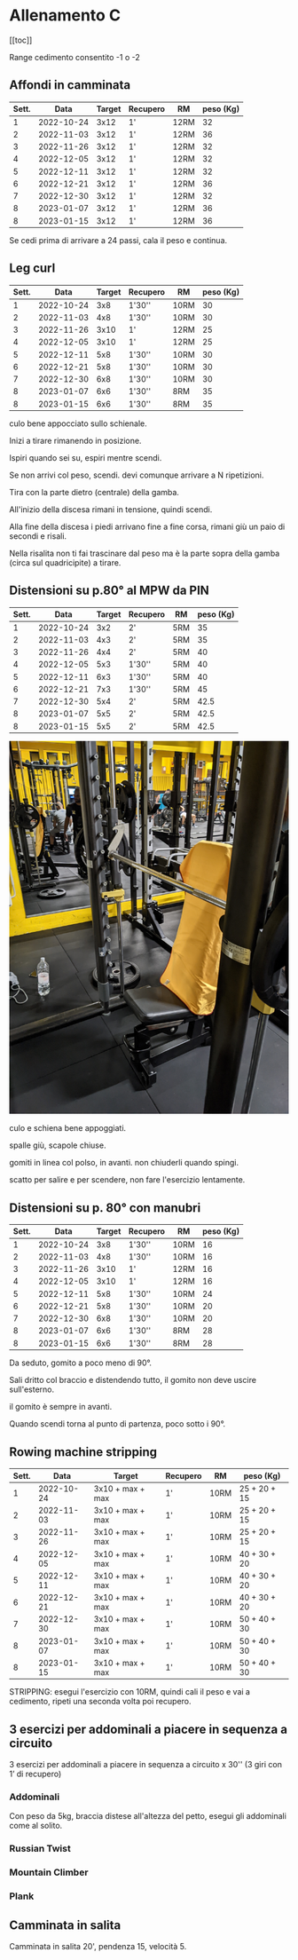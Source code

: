 # Allenamento C

[[toc]]

Range cedimento consentito -1 o -2 

## Affondi in camminata

| Sett. | Data       | Target | Recupero |  RM  | peso (Kg) |
| ----- | ---------- | ------ | -------- | ---- | --------- |
|     1 | 2022-10-24 |   3x12 | 1'       | 12RM |        32 |
|     2 | 2022-11-03 |   3x12 | 1'       | 12RM |        36 |
|     3 | 2022-11-26 |   3x12 | 1'       | 12RM |        32 |
|     4 | 2022-12-05 |   3x12 | 1'       | 12RM |        32 |
|     5 | 2022-12-11 |   3x12 | 1'       | 12RM |        32 |
|     6 | 2022-12-21 |   3x12 | 1'       | 12RM |        36 |
|     7 | 2022-12-30 |   3x12 | 1'       | 12RM |        32 |
|     8 | 2023-01-07 |   3x12 | 1'       | 12RM |        36 |
|     8 | 2023-01-15 |   3x12 | 1'       | 12RM |        36 |

Se cedi prima di arrivare a 24 passi, cala il peso e continua.

## Leg curl

| Sett. | Data       | Target | Recupero | RM   | peso (Kg) |
| ----- | ---------- | ------ | -------- | ---- | --------- |
|     1 | 2022-10-24 |    3x8 | 1'30''   | 10RM |        30 |
|     2 | 2022-11-03 |    4x8 | 1'30''   | 10RM |        30 |
|     3 | 2022-11-26 |   3x10 | 1'       | 12RM |        25 |
|     4 | 2022-12-05 |   3x10 | 1'       | 12RM |        25 |
|     5 | 2022-12-11 |    5x8 | 1'30''   | 10RM |        30 |
|     6 | 2022-12-21 |    5x8 | 1'30''   | 10RM |        30 |
|     7 | 2022-12-30 |    6x8 | 1'30''   | 10RM |        30 |
|     8 | 2023-01-07 |    6x6 | 1'30''   |  8RM |        35 |
|     8 | 2023-01-15 |    6x6 | 1'30''   |  8RM |        35 |

culo bene appocciato sullo schienale.

Inizi a tirare rimanendo in posizione.

Ispiri quando sei su, espiri mentre scendi.

Se non arrivi col peso, scendi. devi comunque arrivare a N ripetizioni.

Tira con la parte dietro (centrale) della gamba.

All'inizio della discesa rimani in tensione, quindi scendi.

Alla fine della discesa i piedi arrivano fine a fine corsa, rimani giù un paio di secondi e risali.

Nella risalita non ti fai trascinare dal peso ma è la parte sopra della gamba (circa sul quadricipite) a tirare.

## Distensioni su p.80° al MPW da PIN

| Sett. | Data       | Target | Recupero | RM   | peso (Kg) |
| ----- | ---------- | ------ | -------- | ---- | --------- |
|     1 | 2022-10-24 |    3x2 | 2'       |  5RM |        35 |
|     2 | 2022-11-03 |    4x3 | 2'       |  5RM |        35 |
|     3 | 2022-11-26 |    4x4 | 2'       |  5RM |        40 |
|     4 | 2022-12-05 |    5x3 | 1'30''   |  5RM |        40 |
|     5 | 2022-12-11 |    6x3 | 1'30''   |  5RM |        40 |
|     6 | 2022-12-21 |    7x3 | 1'30''   |  5RM |        45 |
|     7 | 2022-12-30 |    5x4 | 2'       |  5RM |      42.5 |
|     8 | 2023-01-07 |    5x5 | 2'       |  5RM |      42.5 |
|     8 | 2023-01-15 |    5x5 | 2'       |  5RM |      42.5 |

![Multipower](img/mpw.jpg "Multipower")

culo e schiena bene appoggiati.

spalle giù, scapole chiuse.

gomiti in linea col polso, in avanti. non chiuderli quando spingi.

scatto per salire e per scendere, non fare l'esercizio lentamente.


## Distensioni su p. 80° con manubri

| Sett. | Data       | Target | Recupero | RM   | peso (Kg) |
| ----- | ---------- | ------ | -------- | ---- | --------- |
|     1 | 2022-10-24 |    3x8 | 1'30''   | 10RM |        16 |
|     2 | 2022-11-03 |    4x8 | 1'30''   | 10RM |        16 |
|     3 | 2022-11-26 |   3x10 | 1'       | 12RM |        16 |
|     4 | 2022-12-05 |   3x10 | 1'       | 12RM |        16 |
|     5 | 2022-12-11 |    5x8 | 1'30''   | 10RM |        24 |
|     6 | 2022-12-21 |    5x8 | 1'30''   | 10RM |        20 |
|     7 | 2022-12-30 |    6x8 | 1'30''   | 10RM |        20 |
|     8 | 2023-01-07 |    6x6 | 1'30''   |  8RM |        28 |
|     8 | 2023-01-15 |    6x6 | 1'30''   |  8RM |        28 |

Da seduto, gomito a poco meno di 90°.

Sali dritto col braccio e distendendo tutto, il gomito non deve uscire sull'esterno.

il gomito è sempre in avanti.

Quando scendi torna al punto di partenza, poco sotto i 90°.



## Rowing machine stripping

| Sett. | Data       | Target              | Recupero | RM   | peso (Kg)    |
| ----- | ---------- | ------------------- | -------- | ---- | ------------ |
|     1 | 2022-10-24 |    3x10 + max + max | 1'       | 10RM | 25 + 20 + 15 |
|     2 | 2022-11-03 |    3x10 + max + max | 1'       | 10RM | 25 + 20 + 15 |
|     3 | 2022-11-26 |    3x10 + max + max | 1'       | 10RM | 25 + 20 + 15 |
|     4 | 2022-12-05 |    3x10 + max + max | 1'       | 10RM | 40 + 30 + 20 |
|     5 | 2022-12-11 |    3x10 + max + max | 1'       | 10RM | 40 + 30 + 20 |
|     6 | 2022-12-21 |    3x10 + max + max | 1'       | 10RM | 40 + 30 + 20 |
|     7 | 2022-12-30 |    3x10 + max + max | 1'       | 10RM | 50 + 40 + 30 |
|     8 | 2023-01-07 |    3x10 + max + max | 1'       | 10RM | 50 + 40 + 30 |
|     8 | 2023-01-15 |    3x10 + max + max | 1'       | 10RM | 50 + 40 + 30 |

STRIPPING: esegui l'esercizio con 10RM, quindi cali il peso e vai a cedimento, ripeti una seconda volta poi recupero.



## 3 esercizi per addominali a piacere in sequenza a circuito

3 esercizi per addominali a piacere in sequenza a circuito x 30'' (3 giri con 1’ di recupero)

### Addominali

Con peso da 5kg, braccia distese all'altezza del petto, esegui gli addominali come al solito.

### Russian Twist

### Mountain Climber

### Plank

## Camminata in salita

Camminata in salita 20', pendenza 15, velocità 5.